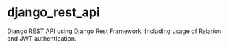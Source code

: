 # django_rest_api
Django REST API using Django Rest Framework. Including usage of Relation and JWT authentication.
